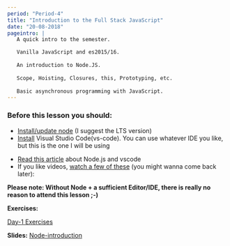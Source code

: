 ```yaml
---
period: "Period-4"
title: "Introduction to the Full Stack JavaScript"
date: "20-08-2018"
pageintro: | 
   A quick intro to the semester.

   Vanilla JavaScript and es2015/16.
   
   An introduction to Node.JS.
   
   Scope, Hoisting, Closures, this, Prototyping, etc.
   
   Basic asynchronous programming with JavaScript.
---
```


### Before this lesson you should:
* <a href="https://nodejs.org/en/download/current/" target="_blank" >Install/update node</a> (I suggest the LTS version)
* [Install](https://code.visualstudio.com/download) Visual Studio Code(vs-code). You can use whatever IDE you like, but this is the one I will be using
<!---readings_begin-->
* [Read this article](https://code.visualstudio.com/docs/nodejs/nodejs-tutorial) about Node.js and vscode 
* If you like videos, [watch a few of these](https://code.visualstudio.com/docs/introvideos/overview) (you might wanna come back later):
<!---readings_end-->
**Please note: Without Node + a sufficient Editor/IDE, there is really no reason to attend this lesson ;-)** 

**Exercises:** 
<!---Exercises_begin-->
[Day-1 Exercises](https://docs.google.com/document/d/1nGvH5rrd2yhnZqnKfvgS5hBQqwhbbSVyHG31MenA7-o)
 <!---Exercises_end-->

**Slides:** 
[Node-introduction](http://slides.mydemos.dk/node1/NodeIntro.html#1)